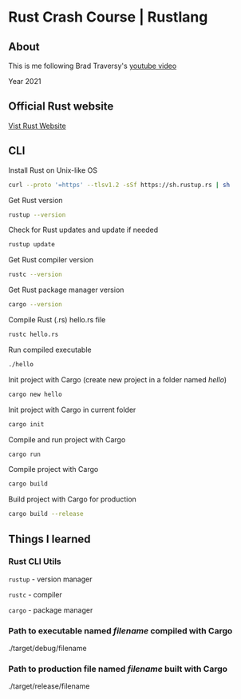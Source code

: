 # Rust Crash Course | Rustlang

## About

This is me following Brad Traversy's [youtube video](https://youtu.be/zF34dRivLOw)

Year 2021

## Official Rust website

[Vist Rust Website](https://www.rust-lang.org/)

## CLI

Install Rust on Unix-like OS

```zsh
curl --proto '=https' --tlsv1.2 -sSf https://sh.rustup.rs | sh
```

Get Rust version

```zsh
rustup --version
```

Check for Rust updates and update if needed

```zsh
rustup update
```

Get Rust compiler version

```zsh
rustc --version
```

Get Rust package manager version

```zsh
cargo --version
```

Compile Rust (.rs) hello.rs file

```zsh
rustc hello.rs
```

Run compiled executable

```zsh
./hello
```

Init project with Cargo (create new project in a folder named *hello*)

```zsh
cargo new hello
```

Init project with Cargo in current folder

```zsh
cargo init
```

Compile and run project with Cargo

```zsh
cargo run
```

Compile project with Cargo

```zsh
cargo build
```

Build project with Cargo for production

```zsh
cargo build --release
```

## Things I learned

### Rust CLI Utils

`rustup` - version manager

`rustc` - compiler

`cargo` - package manager

### Path to executable named *filename* compiled with Cargo

./target/debug/filename

### Path to production file named *filename* built with Cargo

./target/release/filename
